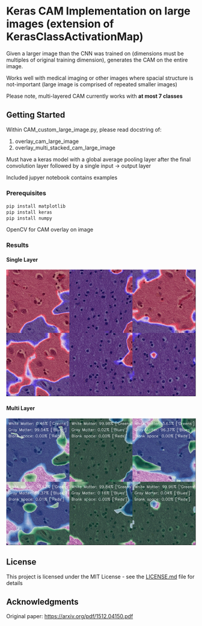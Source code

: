 # Keras CAM Implementation on large images (extension of KerasClassActivationMap)

Given a larger image than the CNN was trained on (dimensions must be multiples of original training dimension), generates the CAM on the entire image.

Works well with medical imaging or other images where spacial structure is not-important (large image is comprised of repeated smaller images)

Please note, multi-layered CAM currently works with **at most 7 classes**


## Getting Started

Within CAM_custom_large_image.py, please read docstring of:
1. overlay_cam_large_image
2. overlay_multi_stacked_cam_large_image

Must have a keras model with a global average pooling layer after the final convolution layer followed by a single input -> output layer 

Included jupyer notebook contains examples 

### Prerequisites

```
pip install matplotlib
pip install keras
pip install numpy
```

OpenCV for CAM overlay on image

### Results

#### Single Layer

![Alt text](multi_tiled_tissue_SINGLE_LAYER_NO_BLANK_CAM.jpg?raw=true "Single CAM Overlay")

#### Multi Layer

![Alt text](multi_tiled_tissue_NO_BLANK_CAM.jpg?raw=true "Multi CAM Overlay")

## License

This project is licensed under the MIT License - see the [LICENSE.md](LICENSE.md) file for details

## Acknowledgments

Original paper: https://arxiv.org/pdf/1512.04150.pdf
